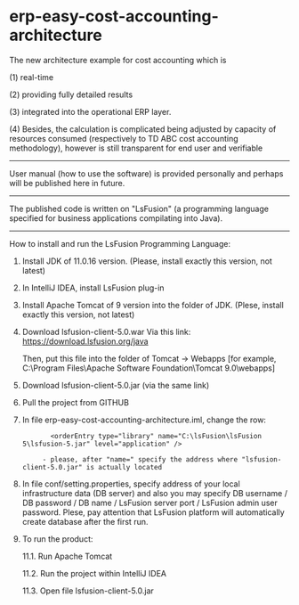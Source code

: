# erp-easy-cost-accounting-architecture
The new architecture example for cost accounting which is 

(1) real-time 

(2) providing fully detailed results

(3) integrated into the operational ERP layer. 

(4) Besides, the calculation is complicated being adjusted by capacity of resources consumed (respectively to TD ABC cost accounting methodology), however is still transparent for end user and verifiable
***********************
User manual (how to use the software) is provided personally and perhaps will be published here in future.
***********************
The published code is written on "LsFusion" (a programming language specified for business applications compilating into Java).
***********************
How to install and run the LsFusion Programming Language:
1. Install JDK of 11.0.16 version. (Please, install exactly this version, not latest)
2. In IntelliJ IDEA, install LsFusion plug-in
3. Install Apache Tomcat of 9 version into the folder of JDK. (Plese, install exactly this version, not latest)
4. Download lsfusion-client-5.0.war
      Via this link: https://download.lsfusion.org/java
      
      Then, put this file into the folder of Tomcat -> Webapps [for example, C:\Program Files\Apache Software Foundation\Tomcat 9.0\webapps]

6. Download lsfusion-client-5.0.jar (via the same link)
8. Pull the project from GITHUB
9. In file erp-easy-cost-accounting-architecture.iml, change the row:

              <orderEntry type="library" name="C:\lsFusion\lsFusion 5\lsfusion-5.jar" level="application" />

            - please, after "name=" specify the address where "lsfusion-client-5.0.jar" is actually located
      
10. In file conf/setting.properties, specify address of your local infrastructure data (DB server) and also you may specify DB username / DB  password / DB name / LsFusion server port / LsFusion admin user password. 
Plese, pay attention that LsFusion platform will automatically create database after the first run.

11. To run the product:

      11.1. Run Apache Tomcat

      11.2. Run the project within IntelliJ IDEA

      11.3. Open file lsfusion-client-5.0.jar
